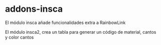 # addons-insca
El módulo insca añade funcionalidades extra a RainbowLink

El módulo insca2, crea un tabla para generar un código de material, cantos y color cantos
